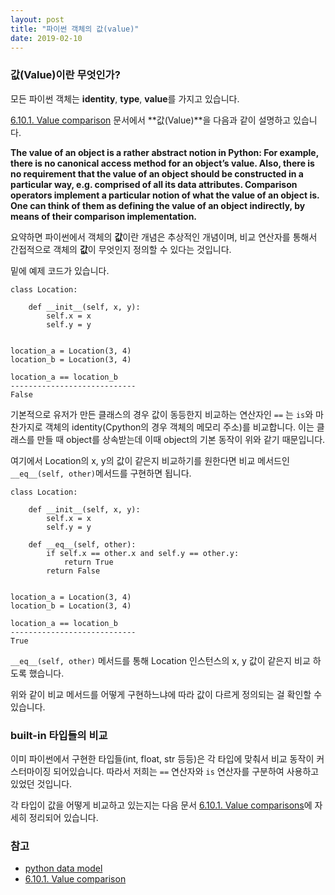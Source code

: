 ```yaml
---
layout: post
title: "파이썬 객체의 값(value)"
date: 2019-02-10
---
```

### 값(Value)이란 무엇인가?
모든 파이썬 객체는 **identity**, **type**, **value**를 가지고 있습니다.

[6.10.1. Value comparison](https://docs.python.org/3/reference/expressions.html?highlight=comparison#value-comparisons) 문서에서 **값(Value)**을 다음과 같이 설명하고 있습니다.

**The value of an object is a rather abstract notion in Python: For example, there is no canonical access method for an object’s value. Also, there is no requirement that the value of an object should be constructed in a particular way, e.g. comprised of all its data attributes. Comparison operators implement a particular notion of what the value of an object is. One can think of them as defining the value of an object indirectly, by means of their comparison implementation.**

요약하면 파이썬에서 객체의 **값**이란 개념은 추상적인 개념이며, 비교 연산자를 통해서 간접적으로 객체의 **값**이 무엇인지 정의할 수 있다는 것입니다.

밑에 예제 코드가 있습니다.

```
class Location:
    
    def __init__(self, x, y):
        self.x = x
        self.y = y
        

location_a = Location(3, 4)
location_b = Location(3, 4)

location_a == location_b
----------------------------
False
```

기본적으로 유저가 만든 클래스의 경우 값이 동등한지 비교하는 연산자인 `==` 는 `is`와 마찬가지로 객체의 identity(Cpython의 경우 객체의 메모리 주소)를 비교합니다. 이는 클래스를 만들 때 object를 상속받는데 이때 object의 기본 동작이 위와 같기 때문입니다.

여기에서 Location의 x, y의 값이 같은지 비교하기를 원한다면 비교 메서드인 `__eq__(self, other)`메서드를 구현하면 됩니다.

```
class Location:
    
    def __init__(self, x, y):
        self.x = x
        self.y = y
    
    def __eq__(self, other):
        if self.x == other.x and self.y == other.y:
            return True
        return False


location_a = Location(3, 4)
location_b = Location(3, 4)

location_a == location_b
----------------------------
True    
```

`__eq__(self, other)` 메서드를 통해 Location 인스턴스의 x, y 값이 같은지 비교 하도록 했습니다.

위와 같이 비교 메서드를 어떻게 구현하느냐에 따라 값이 다르게 정의되는 걸 확인할 수 있습니다.

### built-in 타입들의 비교
이미 파이썬에서 구현한 타입들(int, float, str 등등)은 각 타입에 맞춰서 비교 동작이 커스터마이징 되어있습니다. 따라서 저희는 `==` 연산자와 `is` 연산자를 구분하여 사용하고 있었던 것입니다.

각 타입이 값을 어떻게 비교하고 있는지는 다음 문서 [6.10.1. Value comparisons](https://docs.python.org/3/reference/expressions.html?highlight=comparison#value-comparisons)에 자세히 정리되어 있습니다.


### 참고
- [python data model](https://docs.python.org/3/reference/datamodel.html?highlight=data%20model)
- [6.10.1. Value comparison](https://docs.python.org/3/reference/expressions.html?highlight=comparison#value-comparisons)